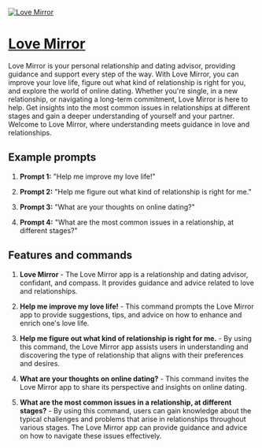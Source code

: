[![Love Mirror](https://files.oaiusercontent.com/file-i5Eku0v1AWGWLinRHUJ8Sr5a?se=2123-10-17T16%3A13%3A28Z&sp=r&sv=2021-08-06&sr=b&rscc=max-age%3D31536000%2C%20immutable&rscd=attachment%3B%20filename%3D1505aaa4-6662-40b3-96c8-6b636dae58c2.png&sig=r6vqWnX4CB11G2koHhHwDupSuAxuloJFjy7yeMFRqFY%3D)](https://chat.openai.com/g/g-Nsnx5viNv-love-mirror)

# [Love Mirror](https://chat.openai.com/g/g-Nsnx5viNv-love-mirror)

Love Mirror is your personal relationship and dating advisor, providing guidance and support every step of the way. With Love Mirror, you can improve your love life, figure out what kind of relationship is right for you, and explore the world of online dating. Whether you're single, in a new relationship, or navigating a long-term commitment, Love Mirror is here to help. Get insights into the most common issues in relationships at different stages and gain a deeper understanding of yourself and your partner. Welcome to Love Mirror, where understanding meets guidance in love and relationships.

## Example prompts

1. **Prompt 1:** "Help me improve my love life!"

2. **Prompt 2:** "Help me figure out what kind of relationship is right for me."

3. **Prompt 3:** "What are your thoughts on online dating?"

4. **Prompt 4:** "What are the most common issues in a relationship, at different stages?"

## Features and commands

1. **Love Mirror** - The Love Mirror app is a relationship and dating advisor, confidant, and compass. It provides guidance and advice related to love and relationships.

2. **Help me improve my love life!** - This command prompts the Love Mirror app to provide suggestions, tips, and advice on how to enhance and enrich one's love life.

3. **Help me figure out what kind of relationship is right for me.** - By using this command, the Love Mirror app assists users in understanding and discovering the type of relationship that aligns with their preferences and desires.

4. **What are your thoughts on online dating?** - This command invites the Love Mirror app to share its perspective and insights on online dating.

5. **What are the most common issues in a relationship, at different stages?** - By using this command, users can gain knowledge about the typical challenges and problems that arise in relationships throughout various stages. The Love Mirror app can provide guidance and advice on how to navigate these issues effectively.